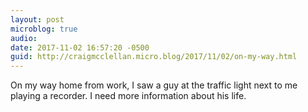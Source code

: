 ```yaml
---
layout: post
microblog: true
audio: 
date: 2017-11-02 16:57:20 -0500
guid: http://craigmcclellan.micro.blog/2017/11/02/on-my-way.html
---
```

On my way home from work, I saw a guy at the traffic light next to me playing a recorder. I need more information about his life.
